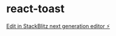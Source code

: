 # react-toast

[Edit in StackBlitz next generation editor ⚡️](https://stackblitz.com/~/github.com/Nobleraj/react-toast)